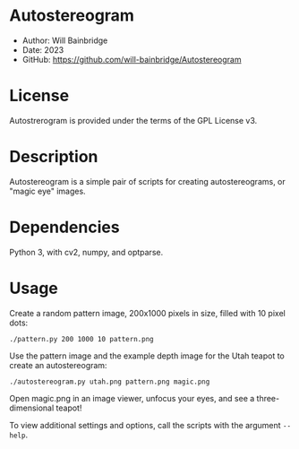 # Autostereogram

* Author: Will Bainbridge
* Date: 2023
* GitHub: <https://github.com/will-bainbridge/Autostereogram>

# License

Autostrerogram is provided under the terms of the GPL License v3.

# Description

Autostereogram is a simple pair of scripts for creating autostereograms, or "magic eye" images.

# Dependencies

Python 3, with cv2, numpy, and optparse.

# Usage

Create a random pattern image, 200x1000 pixels in size, filled with 10 pixel dots:

    ./pattern.py 200 1000 10 pattern.png

Use the pattern image and the example depth image for the Utah teapot to create an autostereogram:

    ./autostereogram.py utah.png pattern.png magic.png

Open magic.png in an image viewer, unfocus your eyes, and see a three-dimensional teapot!

To view additional settings and options, call the scripts with the argument `--help`.
